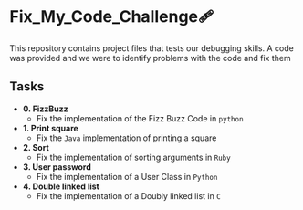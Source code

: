 # Fix_My_Code_Challenge:adhesive_bandage:

This repository contains project files that tests our debugging skills. A code was provided and we were to identify problems with the code and fix them

## Tasks

* **0. FizzBuzz**
	* Fix the implementation of the Fizz Buzz Code in `python`
* **1. Print square**
	* Fix the `Java` implementation of printing a square
* **2. Sort**
	* Fix the implementation of sorting arguments in `Ruby`
* **3. User password**
	* Fix the implementation of a User Class in `Python`
* **4. Double linked list**
	* Fix the implementation of a Doubly linked list in `C`
